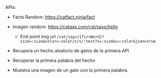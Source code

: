 APIs:

- Facts Random: https://catfact.ninja/fact
- Imagen random: https://cataas.com/cat/says/hello
    - End point img url `/cat/says/{firsWord}?size=:size&color=:color/c/s/:text?s=:size&c=:color&json=true`

- Recupera un hecho aleatorio de gatos de la primera API
- Recuperar la primera palabra del hecho
- Muestra una imagen de un gato con la primera palabra.
